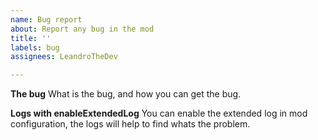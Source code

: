 ```yaml
---
name: Bug report
about: Report any bug in the mod
title: ''
labels: bug
assignees: LeandroTheDev

---
```


**The bug**
What is the bug, and how you can get the bug.

**Logs with enableExtendedLog**
You can enable the extended log in mod configuration, the logs will help to find whats the problem.
